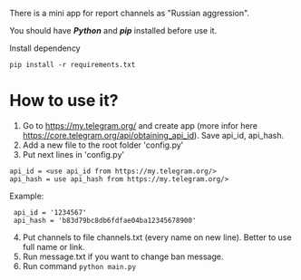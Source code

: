 There is a mini app for report channels as "Russian aggression".

You should have **_Python_** and **_pip_** installed before use it.

Install dependency

```
pip install -r requirements.txt
```

# How to use it? 
1. Go to https://my.telegram.org/ and create app (more infor here https://core.telegram.org/api/obtaining_api_id). Save api_id, api_hash.
2. Add a new file to the root folder 'config.py'
3. Put next lines in 'config.py'
 ```
 api_id = <use api_id from https://my.telegram.org/>
 api_hash = use api_hash from https://my.telegram.org/>
 ```
 Example:
 ```
  api_id = '1234567'
  api_hash = 'b83d79bc8db6fdfae04ba12345678900'
 ```
 4. Put channels to file channels.txt (every name on new line). Better to use full name or link.
 5. Run message.txt if you want to change ban message.
 6. Run command `python main.py`
